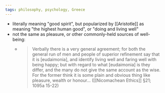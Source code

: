 ```yaml
---
tags: philosophy, psychology, Greece
---
```


- literally meaning "good spirit", but popularized by [[Aristotle]] as meaning "the highest human good", or "doing and living well"
- not the same as pleasure, or other commonly-held sources of well-being:
	- > Verbally there is a very general agreement; for both the general run of men and people of superior refinement say that it is [eudaimonia], and identify living well and faring well with being happy; but with regard to what [eudaimonia] is they differ, and the many do not give the same account as the wise. For the former think it is some plain and obvious thing like pleasure, wealth or honour...
	  ([[Nicomachean Ethics]] §21; 1095a 15-22)